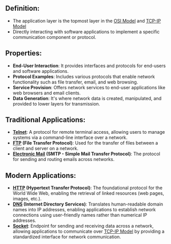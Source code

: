 ## Definition:
- The application layer is the topmost layer in the [OSI Model](OSI%20Model.md) and [TCP-IP Model](TCP-IP%20Model.md) 
- Directly interacting with software applications to implement a specific communication component or protocol.
## Properties:
- **End-User Interaction**: It provides interfaces and protocols for end-users and software applications.
- **Protocol Examples**: Includes various protocols that enable network functionality such as file transfer, email, and web browsing.
- **Service Provision**: Offers network services to end-user applications like web browsers and email clients.
- **Data Generation**: It's where network data is created, manipulated, and provided to lower layers for transmission.
## Traditional Applications:
- **[Telnet](Telnet.md)**: A protocol for remote terminal access, allowing users to manage systems via a command-line interface over a network.
- **[FTP](FTP.md) (File Transfer Protocol)**: Used for the transfer of files between a client and server on a network.
- **[Electronic Mail](Electronic%20Mail.md) (SMTP - Simple Mail Transfer Protocol)**: The protocol for sending and routing emails across networks.
## Modern Applications:
- **[HTTP](HTTP.md) (Hypertext Transfer Protocol)**: The foundational protocol for the World Wide Web, enabling the retrieval of linked resources (web pages, images, etc.).
- **[DNS](DNS.md) (Internet Directory Services)**: Translates human-readable domain names into IP addresses, enabling applications to establish network connections using user-friendly names rather than numerical IP addresses.
- **[Socket](Socket.md)**: Endpoint for sending and receiving data across a network, allowing applications to communicate over [TCP-IP Model](TCP-IP%20Model.md) by providing a standardized interface for network communication.
